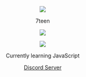 <p align="center">  
<img src="https://thumbs.gfycat.com/UnfitPitifulHoatzin-mobile.mp4">
</p>
<p align="center">
    7teen
<p align="center">  
<img src="https://komarev.com/ghpvc/?username=17teen&color=grey">
</p>
    <p align="center">
  <img src="https://discord.c99.nl/widget/theme-4/358310460187082763.png"/>
</p>
<p align="center">
Currently learning JavaScript
<p align="center">
    <a href="https://discord.gg/4nSYqZ8KAA">Discord Server</a>

